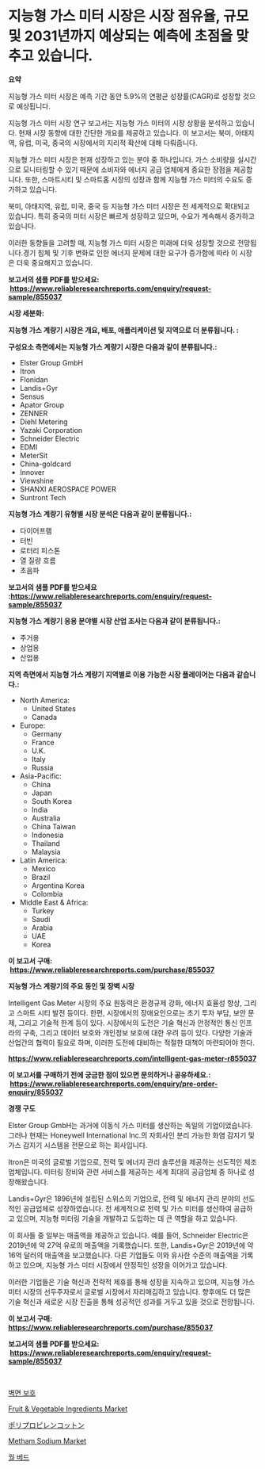 <p><h1>지능형 가스 미터 시장은 시장 점유율, 규모 및 2031년까지 예상되는 예측에 초점을 맞추고 있습니다.</h1></p><p><strong>요약</strong></p>
<p><p>지능형 가스 미터 시장은 예측 기간 동안 5.9%의 연평균 성장률(CAGR)로 성장할 것으로 예상됩니다. </p><p>지능형 가스 미터 시장 연구 보고서는 지능형 가스 미터의 시장 상황을 분석하고 있습니다. 현재 시장 동향에 대한 간단한 개요를 제공하고 있습니다. 이 보고서는 북미, 아태지역, 유럽, 미국, 중국의 시장에서의 지리적 확산에 대해 다뤄줍니다.</p><p>지능형 가스 미터 시장은 현재 성장하고 있는 분야 중 하나입니다. 가스 소비량을 실시간으로 모니터링할 수 있기 때문에 소비자와 에너지 공급 업체에게 중요한 장점을 제공합니다. 또한, 스마트시티 및 스마트홈 시장의 성장과 함께 지능형 가스 미터의 수요도 증가하고 있습니다.</p><p>북미, 아태지역, 유럽, 미국, 중국 등 지능형 가스 미터 시장은 전 세계적으로 확대되고 있습니다. 특히 중국의 미터 시장은 빠르게 성장하고 있으며, 수요가 계속해서 증가하고 있습니다.</p><p>이러한 동향들을 고려할 때, 지능형 가스 미터 시장은 미래에 더욱 성장할 것으로 전망됩니다.경기 침체 및 기후 변화로 인한 에너지 문제에 대한 요구가 증가함에 따라 이 시장은 더욱 중요해지고 있습니다.</p></p>
<p><strong>보고서의 샘플 PDF를 받으세요: &nbsp;<a href="https://www.reliableresearchreports.com/enquiry/request-sample/855037">https://www.reliableresearchreports.com/enquiry/request-sample/855037</a></strong></p>
<p><strong>시장 세분화:</strong></p>
<p><strong> 지능형 가스 계량기 시장은 개요, 배포, 애플리케이션 및 지역으로 더 분류됩니다. :</strong></p>
<p><strong>구성요소 측면에서는 지능형 가스 계량기 시장은 다음과 같이 분류됩니다.:</strong></p>
<p><ul><li>Elster Group GmbH</li><li>Itron</li><li>Flonidan</li><li>Landis+Gyr</li><li>Sensus</li><li>Apator Group</li><li>ZENNER</li><li>Diehl Metering</li><li>Yazaki Corporation</li><li>Schneider Electric</li><li>EDMI</li><li>MeterSit</li><li>China-goldcard</li><li>Innover</li><li>Viewshine</li><li>SHANXI AEROSPACE POWER</li><li>Suntront Tech</li></ul></p>
<p><strong> 지능형 가스 계량기 유형별 시장 분석은 다음과 같이 분류됩니다.:</strong></p>
<p><ul><li>다이어프램</li><li>터빈</li><li>로터리 피스톤</li><li>열 질량 흐름</li><li>초음파</li></ul></p>
<p><strong>보고서의 샘플 PDF를 받으세요 :<a href="https://www.reliableresearchreports.com/enquiry/request-sample/855037">https://www.reliableresearchreports.com/enquiry/request-sample/855037</a></strong></p>
<p><strong> 지능형 가스 계량기 응용 분야별 시장 산업 조사는 다음과 같이 분류됩니다.:</strong></p>
<p><ul><li>주거용</li><li>상업용</li><li>산업용</li></ul></p>
<p><strong>지역 측면에서 지능형 가스 계량기 지역별로 이용 가능한 시장 플레이어는 다음과 같습니다.:</strong></p>
<p><ul>
    <li>
        North America:
        <ul>
            <li>United States</li>
            <li>Canada</li>
        </ul>
    </li>
    <li>
        Europe:
        <ul>
            <li>Germany</li>
            <li>France</li>
            <li>U.K.</li>
            <li>Italy</li>
            <li>Russia</li>
        </ul>
    </li>
    <li>
        Asia-Pacific:
        <ul>
            <li>China</li>
            <li>Japan</li>
            <li>South Korea</li>
            <li>India</li>
            <li>Australia</li>
            <li>China Taiwan</li>
            <li>Indonesia</li>
            <li>Thailand</li>
            <li>Malaysia</li>
        </ul>
    </li>
    <li>
        Latin America:
        <ul>
            <li>Mexico</li>
            <li>Brazil</li>
            <li>Argentina Korea</li>
            <li>Colombia</li>
        </ul>
    </li>
    <li>
        Middle East & Africa:
        <ul>
            <li>Turkey</li>
            <li>Saudi</li>
            <li>Arabia</li>
            <li>UAE</li>
            <li>Korea</li>
        </ul>
    </li>
    </ul></p>
<p><strong>이 보고서 구매: &nbsp;<a href="https://www.reliableresearchreports.com/purchase/855037">https://www.reliableresearchreports.com/purchase/855037</a></strong></p>
<p><strong>지능형 가스 계량기의 주요 동인 및 장벽 시장</strong></p>
<p><p>Intelligent Gas Meter 시장의 주요 원동력은 환경규제 강화, 에너지 효율성 향상, 그리고 스마트 시티 발전 등이다. 한편, 시장에서의 장애요인으로는 초기 투자 부담, 보안 문제, 그리고 기술적 한계 등이 있다. 시장에서의 도전은 기술 혁신과 안정적인 통신 인프라의 구축, 그리고 데이터 보호와 개인정보 보호에 대한 우려 등이 있다. 다양한 기술과 산업간의 협력이 필요로 하며, 이러한 도전에 대비하는 적절한 대책이 마련되어야 한다.</p></p>
<p><strong><a href="https://www.reliableresearchreports.com/intelligent-gas-meter-r855037">https://www.reliableresearchreports.com/intelligent-gas-meter-r855037</a></strong></p>
<p><strong>이 보고서를 구매하기 전에 궁금한 점이 있으면 문의하거나 공유하세요.: &nbsp;<a href="https://www.reliableresearchreports.com/enquiry/pre-order-enquiry/855037">https://www.reliableresearchreports.com/enquiry/pre-order-enquiry/855037</a></strong></p>
<p><strong>경쟁 구도</strong></p>
<p><p>Elster Group GmbH는 과거에 이동식 가스 미터를 생산하는 독일의 기업이었습니다. 그러나 현재는 Honeywell International Inc.의 자회사인 분리 가능한 화염 감지기 및 가스 감지기 시스템을 전문으로 하는 회사입니다.</p><p>Itron은 미국의 글로벌 기업으로, 전력 및 에너지 관리 솔루션을 제공하는 선도적인 제조업체입니다. 미터링 장비와 관련 서비스를 제공하는 세계 최대의 공급업체 중 하나로 성장해왔습니다.</p><p>Landis+Gyr은 1896년에 설립된 스위스의 기업으로, 전력 및 에너지 관리 분야의 선도적인 공급업체로 성장하였습니다. 전 세계적으로 전력 및 가스 미터를 생산하여 공급하고 있으며, 지능형 미터링 기술을 개발하고 도입하는 데 큰 역할을 하고 있습니다.</p><p>이 회사들 중 일부는 매출액을 제공하고 있습니다. 예를 들어, Schneider Electric은 2019년에 약 27억 유로의 매출액을 기록했습니다. 또한, Landis+Gyr은 2019년에 약 16억 달러의 매출액을 보고했습니다. 다른 기업들도 이와 유사한 수준의 매출액을 기록하고 있으며, 지능형 가스 미터 시장에서 안정적인 성장을 이어가고 있습니다.</p><p>이러한 기업들은 기술 혁신과 전략적 제휴를 통해 성장을 지속하고 있으며, 지능형 가스 미터 시장의 선두주자로서 글로벌 시장에서 자리매김하고 있습니다. 향후에도 더 많은 기술 혁신과 새로운 시장 진출을 통해 성공적인 성과를 거두고 있을 것으로 전망됩니다.</p></p>
<p><strong>이 보고서 구매: &nbsp; <a href="https://www.reliableresearchreports.com/purchase/855037">https://www.reliableresearchreports.com/purchase/855037</a></strong></p>
<p><strong>보고서의 샘플 PDF를 받으세요: &nbsp;<a href="https://www.reliableresearchreports.com/enquiry/request-sample/855037">https://www.reliableresearchreports.com/enquiry/request-sample/855037</a></strong><strong></strong></p>
<p>&nbsp;</p>
<p><p><a href="https://github.com/vsoq0zknh59/Market-Research-Report-List-1/blob/main/740912816680.md">벽면 보호</a></p><p><a href="https://github.com/mauripalmi/Market-Research-Report-List-2/blob/main/fruit-vegetable-ingredients-market.md">Fruit & Vegetable Ingredients Market</a></p><p><a href="https://medium.com/@alicequigley2023/pp-cotton%E5%B8%82%E5%A0%B4%E3%82%A4%E3%83%B3%E3%82%B5%E3%82%A4%E3%83%88-%E5%B8%82%E5%A0%B4%E5%8B%95%E5%90%91-%E6%88%90%E9%95%B7-2024%E5%B9%B4%E3%81%8B%E3%82%892031%E5%B9%B4%E3%81%BE%E3%81%A7%E3%81%AE%E4%BA%88%E6%B8%AC-6c4e9b9f7e93">ポリプロピレンコットン</a></p><p><a href="https://issuu.com/reportprime-2/docs/metham-sodium-market-size-2030.pptx">Metham Sodium Market</a></p><p><a href="https://github.com/Tristiarton768456/Market-Research-Report-List-1/blob/main/811415216681.md">월 베드</a></p></p>